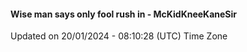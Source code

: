 #### Wise man says only fool rush in - McKidKneeKaneSir
Updated on 20/01/2024 - 08:10:28 (UTC) Time Zone
